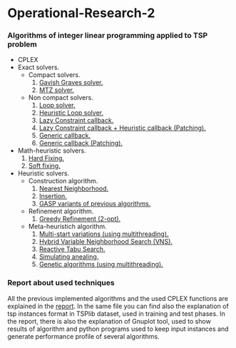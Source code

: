 # Operational-Research-2
### Algorithms of integer linear programming applied to TSP problem
 - CPLEX
  - Exact solvers.
    - Compact solvers.
      1. [Gavish Graves solver.](https://github.com/RaffaDNDM/Operational-Research-2/blob/master/TSP/TSP/gg_solver.h)
      2. [MTZ solver.](https://github.com/RaffaDNDM/Operational-Research-2/blob/master/TSP/TSP/mtz_solver.h)
    - Non compact solvers.
      1. [Loop solver.](https://github.com/RaffaDNDM/Operational-Research-2/blob/master/TSP/TSP/loop_solver.h)
      2. [Heuristic Loop solver.](https://github.com/RaffaDNDM/Operational-Research-2/blob/master/TSP/TSP/loop_solver.h)
      3. [Lazy Constraint callback.](https://github.com/RaffaDNDM/Operational-Research-2/blob/master/TSP/TSP/bc_solver.h)
      4. [Lazy Constraint callback + Heuristic callback (Patching).](https://github.com/RaffaDNDM/Operational-Research-2/blob/master/TSP/TSP/bc_solver.h)
      5. [Generic callback.](https://github.com/RaffaDNDM/Operational-Research-2/blob/master/TSP/TSP/bc_solver.h)
      6. [Generic callback (Patching).](https://github.com/RaffaDNDM/Operational-Research-2/blob/master/TSP/TSP/bc_solver.h)
  - Math-heuristic solvers.
    1. [Hard Fixing.](https://github.com/RaffaDNDM/Operational-Research-2/blob/master/TSP/TSP/bc_solver.h)
    2. [Soft fixing.](https://github.com/RaffaDNDM/Operational-Research-2/blob/master/TSP/TSP/bc_solver.h)
- Heuristic solvers.
  - Construction algorithm.
    1. [Nearest Neighborhood.](https://github.com/RaffaDNDM/Operational-Research-2/blob/master/TSP/TSP/heuristic.h)
    2. [Insertion.](https://github.com/RaffaDNDM/Operational-Research-2/blob/master/TSP/TSP/heuristic.h)
    3. [GASP variants of previous algorithms.](https://github.com/RaffaDNDM/Operational-Research-2/blob/master/TSP/TSP/heuristic.h)
  - Refinement algorithm.
    1. [Greedy Refinement (2-opt).](https://github.com/RaffaDNDM/Operational-Research-2/blob/master/TSP/TSP/heuristic.h)
  - Meta-heuristich algorithm.
    1. [Multi-start variations (using multithreading).](https://github.com/RaffaDNDM/Operational-Research-2/blob/master/TSP/TSP/heuristic.h)
    2. [Hybrid Variable Neighborhood Search (VNS).](https://github.com/RaffaDNDM/Operational-Research-2/blob/master/TSP/TSP/heuristic.h)
    3. [Reactive Tabu Search.](https://github.com/RaffaDNDM/Operational-Research-2/blob/master/TSP/TSP/heuristic.h)
    4. [Simulating anealing.](https://github.com/RaffaDNDM/Operational-Research-2/blob/master/TSP/TSP/heuristic.h)
    5. [Genetic algorithms (using multithreading).](https://github.com/RaffaDNDM/Operational-Research-2/blob/master/TSP/TSP/heuristic.h)

### Report about used techniques

All the previous implemented algorithms and the used CPLEX functions are explained in the [report](https://github.com/RaffaDNDM/Operational-Research-2/blob/master/Report/Report.pdf).
In the same file you can find also the explanation of tsp instances format in TSPlib dataset, used in training and test phases. In the report, there is also the explanation of Gnuplot tool, used to show results of algorithm and python programs used to keep input instances and generate performance profile of several algorithms.
